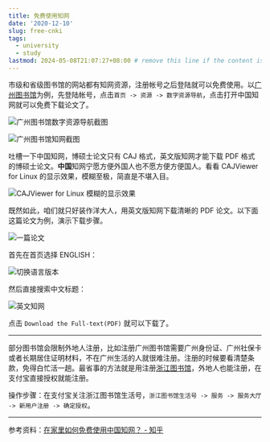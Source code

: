 ```yaml
---
title: 免费使用知网
date: '2020-12-10'
slug: free-cnki
tags:
  - university
  - study
lastmod: 2024-05-08T21:07:27+08:00 # remove this line if the content is actually changed
---
```


市级和省级图书馆的网站都有知网资源，注册帐号之后登陆就可以免费使用。以[广州图书馆](http://www.gzlib.org.cn/)为例，先登陆帐号，点击`首页 -> 资源 -> 数字资源导航`，点击打开中国知网就可以免费下载论文了。

![广州图书馆数字资源导航截图](https://cdn.jsdelivr.net/gh/CyrusYip/blog-static/images/2020-12-10_guangzhou-library-digital-resources.png)

![广州图书馆知网截图](https://cdn.jsdelivr.net/gh/CyrusYip/blog-static/images/2020-12-10_guangzhou_library_cnki.png )

吐槽一下中国知网，博硕士论文只有 CAJ 格式，英文版知网才能下载 PDF 格式的博硕士论文。**中国**知网宁愿方便外国人也不愿方便方便国人。看看 CAJViewer for Linux 的显示效果，模糊至极，简直是不堪入目。

![CAJViewer for Linux 模糊的显示效果](https://cdn.jsdelivr.net/gh/CyrusYip/blog-static/images/2020-12-10_cajviewer-for-linux.png)

既然如此，咱们就只好装作洋大人，用英文版知网下载清晰的 PDF 论文。以下面这篇论文为例，演示下载步骤。

![一篇论文](https://cdn.jsdelivr.net/gh/CyrusYip/blog-static/images/2020-12-10_chinese-cnki.png)

首先在首页选择 ENGLISH：

![切换语言版本](https://cdn.jsdelivr.net/gh/CyrusYip/blog-static/images/2020-12-10_cnki-versions.png)

然后直接搜索中文标题：

![英文知网](https://cdn.jsdelivr.net/gh/CyrusYip/blog-static/images/2020-12-10_english-cnki.png)

点击 `Download the Full-text(PDF)` 就可以下载了。

---

部分图书馆会限制外地人注册，比如注册广州图书馆需要广州身份证、广州社保卡或者长期居住证明材料，不在广州生活的人就很难注册。注册的时候要看清楚条款，免得白忙活一趟。最省事的方法就是用注册[浙江图书馆](https://www.zjlib.cn/)，外地人也能注册，在支付宝直接授权就能注册。

操作步骤：在支付宝关注浙江图书馆生活号，`浙江图书馆生活号 -> 服务 -> 服务大厅 -> 新用户注册 -> 确定授权`。

---

参考资料：[在家里如何免费使用中国知网？ - 知乎](https://www.zhihu.com/question/20188973)

